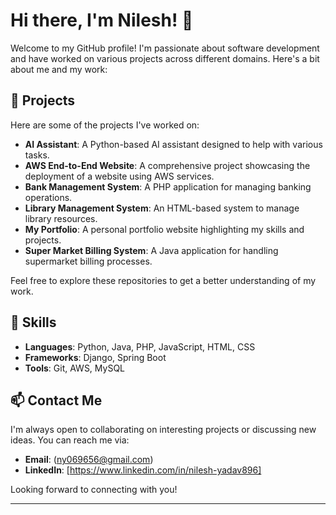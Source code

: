# Hi there, I'm Nilesh! 👋

Welcome to my GitHub profile! I'm passionate about software development and have worked on various projects across different domains. Here's a bit about me and my work:

## 🔭 Projects

Here are some of the projects I've worked on:

- **AI Assistant**: A Python-based AI assistant designed to help with various tasks.
- **AWS End-to-End Website**: A comprehensive project showcasing the deployment of a website using AWS services.
- **Bank Management System**: A PHP application for managing banking operations.
- **Library Management System**: An HTML-based system to manage library resources.
- **My Portfolio**: A personal portfolio website highlighting my skills and projects.
- **Super Market Billing System**: A Java application for handling supermarket billing processes.

Feel free to explore these repositories to get a better understanding of my work.

## 🌱 Skills

- **Languages**: Python, Java, PHP, JavaScript, HTML, CSS
- **Frameworks**: Django, Spring Boot
- **Tools**: Git, AWS, MySQL

## 📫 Contact Me

I'm always open to collaborating on interesting projects or discussing new ideas. You can reach me via:

- **Email**: (ny069656@gmail.com)
- **LinkedIn**: [https://www.linkedin.com/in/nilesh-yadav896]

Looking forward to connecting with you!

---



